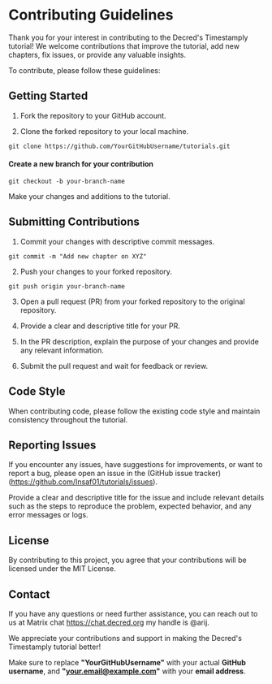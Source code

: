 # Contributing Guidelines

Thank you for your interest in contributing to the Decred's Timestamply tutorial! We welcome contributions that improve the tutorial, add new chapters, fix issues, or provide any valuable insights.

To contribute, please follow these guidelines:

## Getting Started

1. Fork the repository to your GitHub account.

2. Clone the forked repository to your local machine.

`git clone https://github.com/YourGitHubUsername/tutorials.git`

#### Create a new branch for your contribution

`git checkout -b your-branch-name`

Make your changes and additions to the tutorial.

## Submitting Contributions

1. Commit your changes with descriptive commit messages.

`git commit -m "Add new chapter on XYZ"`

2. Push your changes to your forked repository.

`git push origin your-branch-name`

3. Open a pull request (PR) from your forked repository to the original repository.

4. Provide a clear and descriptive title for your PR.

5. In the PR description, explain the purpose of your changes and provide any relevant information.

6. Submit the pull request and wait for feedback or review.

## Code Style

When contributing code, please follow the existing code style and maintain consistency throughout the tutorial.

## Reporting Issues

If you encounter any issues, have suggestions for improvements, or want to report a bug, please open an issue in the (GitHub issue tracker)(https://github.com/Insaf01/tutorials/issues).

Provide a clear and descriptive title for the issue and include relevant details such as the steps to reproduce the problem, expected behavior, and any error messages or logs.

## License

By contributing to this project, you agree that your contributions will be licensed under the MIT License.

## Contact

If you have any questions or need further assistance, you can reach out to us at Matrix chat https://chat.decred.org my handle is @arij.

We appreciate your contributions and support in making the Decred's Timestamply tutorial better!

Make sure to replace **"YourGitHubUsername"** with your actual **GitHub username**, and **"your.email@example.com"** with your **email address**.
